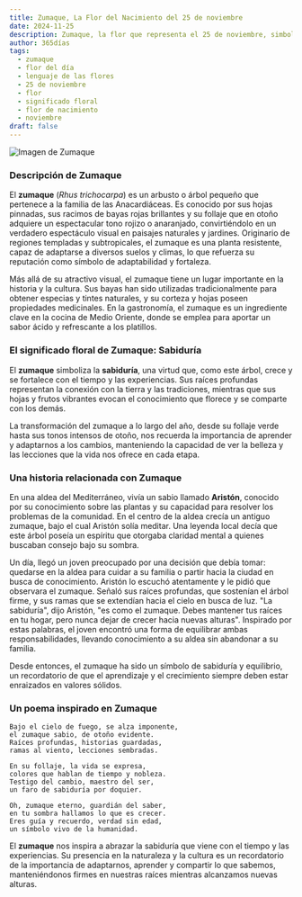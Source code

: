 ```yaml
---
title: Zumaque, La Flor del Nacimiento del 25 de noviembre
date: 2024-11-25
description: Zumaque, la flor que representa el 25 de noviembre, simboliza Sabiduría. Descubre su fascinante historia, significado en el lenguaje de las flores y una poesía que celebra su belleza.
author: 365días
tags:
  - zumaque
  - flor del día
  - lenguaje de las flores
  - 25 de noviembre
  - flor
  - significado floral
  - flor de nacimiento
  - noviembre
draft: false
---
```



![Imagen de Zumaque](https://cdn.pixabay.com/photo/2021/10/17/17/03/sumac-leaves-6718977_640.jpg#center)


### Descripción de Zumaque

El **zumaque** (_Rhus trichocarpa_) es un arbusto o árbol pequeño que pertenece a la familia de las Anacardiáceas. Es conocido por sus hojas pinnadas, sus racimos de bayas rojas brillantes y su follaje que en otoño adquiere un espectacular tono rojizo o anaranjado, convirtiéndolo en un verdadero espectáculo visual en paisajes naturales y jardines. Originario de regiones templadas y subtropicales, el zumaque es una planta resistente, capaz de adaptarse a diversos suelos y climas, lo que refuerza su reputación como símbolo de adaptabilidad y fortaleza.

Más allá de su atractivo visual, el zumaque tiene un lugar importante en la historia y la cultura. Sus bayas han sido utilizadas tradicionalmente para obtener especias y tintes naturales, y su corteza y hojas poseen propiedades medicinales. En la gastronomía, el zumaque es un ingrediente clave en la cocina de Medio Oriente, donde se emplea para aportar un sabor ácido y refrescante a los platillos.

### El significado floral de Zumaque: Sabiduría

El **zumaque** simboliza la **sabiduría**, una virtud que, como este árbol, crece y se fortalece con el tiempo y las experiencias. Sus raíces profundas representan la conexión con la tierra y las tradiciones, mientras que sus hojas y frutos vibrantes evocan el conocimiento que florece y se comparte con los demás.

La transformación del zumaque a lo largo del año, desde su follaje verde hasta sus tonos intensos de otoño, nos recuerda la importancia de aprender y adaptarnos a los cambios, manteniendo la capacidad de ver la belleza y las lecciones que la vida nos ofrece en cada etapa.

### Una historia relacionada con Zumaque

En una aldea del Mediterráneo, vivía un sabio llamado **Aristón**, conocido por su conocimiento sobre las plantas y su capacidad para resolver los problemas de la comunidad. En el centro de la aldea crecía un antiguo zumaque, bajo el cual Aristón solía meditar. Una leyenda local decía que este árbol poseía un espíritu que otorgaba claridad mental a quienes buscaban consejo bajo su sombra.

Un día, llegó un joven preocupado por una decisión que debía tomar: quedarse en la aldea para cuidar a su familia o partir hacia la ciudad en busca de conocimiento. Aristón lo escuchó atentamente y le pidió que observara el zumaque. Señaló sus raíces profundas, que sostenían el árbol firme, y sus ramas que se extendían hacia el cielo en busca de luz. "La sabiduría", dijo Aristón, "es como el zumaque. Debes mantener tus raíces en tu hogar, pero nunca dejar de crecer hacia nuevas alturas". Inspirado por estas palabras, el joven encontró una forma de equilibrar ambas responsabilidades, llevando conocimiento a su aldea sin abandonar a su familia.

Desde entonces, el zumaque ha sido un símbolo de sabiduría y equilibrio, un recordatorio de que el aprendizaje y el crecimiento siempre deben estar enraizados en valores sólidos.

### Un poema inspirado en Zumaque

```
Bajo el cielo de fuego, se alza imponente,  
el zumaque sabio, de otoño evidente.  
Raíces profundas, historias guardadas,  
ramas al viento, lecciones sembradas.

En su follaje, la vida se expresa,  
colores que hablan de tiempo y nobleza.  
Testigo del cambio, maestro del ser,  
un faro de sabiduría por doquier.

Oh, zumaque eterno, guardián del saber,  
en tu sombra hallamos lo que es crecer.  
Eres guía y recuerdo, verdad sin edad,  
un símbolo vivo de la humanidad.
```

El **zumaque** nos inspira a abrazar la sabiduría que viene con el tiempo y las experiencias. Su presencia en la naturaleza y la cultura es un recordatorio de la importancia de adaptarnos, aprender y compartir lo que sabemos, manteniéndonos firmes en nuestras raíces mientras alcanzamos nuevas alturas.

